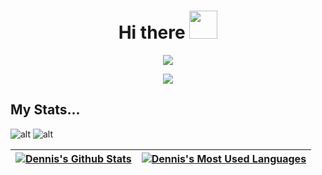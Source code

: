 <h1 align="center">Hi there </a><img src="https://media.giphy.com/media/KzJkzjggfGN5Py6nkT/giphy.gif" height="45" /></h1>

<p align="center">
  <img alig src="https://svg-banners.vercel.app/api?type=typeWriter&text1=Welcome%20to%20my%20github%20page.%20👨‍💻&width=800&height=200" />
</p>

<p align="center">
  <img alig src="https://profile-counter.glitch.me/atmozki/count.svg" />
</p>

## My Stats...

![alt](https://github-readme-stats.vercel.app/api?username=atmozki&show_icons=true&include_all_commits=true&theme=vue&hide_border=false) ![alt](https://github-readme-stats.vercel.app/api/top-langs/?username=atmozki&layout=compact&theme=vue&hide_border=true)

| <a href="https://github.com/atmozki"><img align="center" src="https://github-readme-stats.vercel.app/api?username=atmozki&show_icons=true&include_all_commits=true&theme=vue&hide_border=false" alt="Dennis's Github Stats" /></a> | <a href="https://github.com/atmozki"><img align="center" src="https://github-readme-stats.vercel.app/api/top-langs/?username=atmozki&layout=compact&theme=vue&hide_border=true" alt="Dennis's Most Used Languages" /></a> |
| ---------------------------------------------------------------------------------------------------------------------------------------------------------------------------------------------------------------------------------- | ------------------------------------------------------------------------------------------------------------------------------------------------------------------------------------------------------------------------- |
